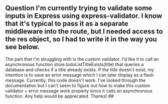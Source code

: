 ## Question I'm currently trying to validate some inputs in Express using express-validator. I know that it's typical to pass it as a separate middleware into the route, but I needed access to the res object, so I had to write it in the way you see below.
The part that I'm struggling with is the custom validator. I'd like it to call an asynchronous function store.todoListTitleExists(title) that queries a database and checks if a title already exists. If the title doesn't exist, my intention is to save an error message which I can later display as a flash message.
Currently, this code doesn't work. I've looked through the documentation but I can't seem to figure out how to make this custom validator + error message work properly since it calls an asynchronous function. Any help would be apprecated.
Thanks! ##
